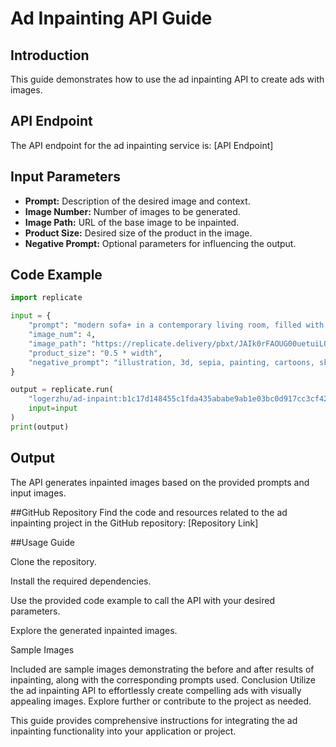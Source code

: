 # Ad Inpainting API Guide

## Introduction
This guide demonstrates how to use the ad inpainting API to create ads with images.

## API Endpoint
The API endpoint for the ad inpainting service is: [API Endpoint]

## Input Parameters
- **Prompt:** Description of the desired image and context.
- **Image Number:** Number of images to be generated.
- **Image Path:** URL of the base image to be inpainted.
- **Product Size:** Desired size of the product in the image.
- **Negative Prompt:** Optional parameters for influencing the output.

## Code Example
```python
import replicate

input = {
    "prompt": "modern sofa+ in a contemporary living room, filled with stylish decor+;modern, contemporary, sofa, living room, stylish decor",
    "image_num": 4,
    "image_path": "https://replicate.delivery/pbxt/JAIk0rFAOUG00uetuiLOHPz42lBcf7QfX3xWi7TVaxMXXD4n/sofa1.png",
    "product_size": "0.5 * width",
    "negative_prompt": "illustration, 3d, sepia, painting, cartoons, sketch, (worst quality:2)"
}

output = replicate.run(
    "logerzhu/ad-inpaint:b1c17d148455c1fda435ababe9ab1e03bc0d917cc3cf4251916f22c45c83c7df",
    input=input
)
print(output)

```

## Output
The API generates inpainted images based on the provided prompts and input images.

##GitHub Repository
Find the code and resources related to the ad inpainting project in the GitHub repository: [Repository Link]

##Usage Guide

Clone the repository.

Install the required dependencies.

Use the provided code example to call the API with your desired parameters.

Explore the generated inpainted images.

Sample Images

Included are sample images demonstrating the before and after results of inpainting, along with the corresponding prompts used.
Conclusion
Utilize the ad inpainting API to effortlessly create compelling ads with visually appealing images. Explore further or contribute to the project as needed.

This guide provides comprehensive instructions for integrating the ad inpainting functionality into your application or project.

